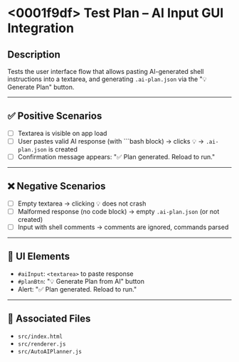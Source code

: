 # <0001f9df> Test Plan – AI Input GUI Integration

## Description
Tests the user interface flow that allows pasting AI-generated shell instructions into a textarea, and generating `.ai-plan.json` via the "💡 Generate Plan" button.

---

## ✅ Positive Scenarios

- [ ] Textarea is visible on app load
- [ ] User pastes valid AI response (with ```bash block) → clicks 💡 → `.ai-plan.json` is created
- [ ] Confirmation message appears: "✅ Plan generated. Reload to run."

---

## ❌ Negative Scenarios

- [ ] Empty textarea → clicking 💡 does not crash
- [ ] Malformed response (no code block) → empty `.ai-plan.json` (or not created)
- [ ] Input with shell comments → comments are ignored, commands parsed

---

## 🧾 UI Elements

- `#aiInput`: `<textarea>` to paste response
- `#planBtn`: "💡 Generate Plan from AI" button
- Alert: "✅ Plan generated. Reload to run."

---

## 🧪 Associated Files

- `src/index.html`
- `src/renderer.js`
- `src/AutoAIPlanner.js`
